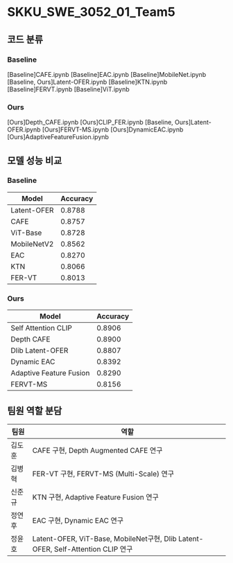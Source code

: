 # SKKU_SWE_3052_01_Team5

## 코드 분류

### Baseline
[Baseline]CAFE.ipynb
[Baseline]EAC.ipynb
[Baseline]MobileNet.ipynb
[Baseline, Ours]Latent-OFER.ipynb
[Baseline]KTN.ipynb
[Baseline]FERVT.ipynb
[Baseline]ViT.ipynb

### Ours
[Ours]Depth_CAFE.ipynb
[Ours]CLIP_FER.ipynb
[Baseline, Ours]Latent-OFER.ipynb
[Ours]FERVT-MS.ipynb
[Ours]DynamicEAC.ipynb
[Ours]AdaptiveFeatureFusion.ipynb

## 모델 성능 비교

### Baseline

| Model           | Accuracy |
|-----------------|----------|
| Latent-OFER    | 0.8788   |
| CAFE           | 0.8757   |
| ViT-Base       | 0.8728   |
| MobileNetV2    | 0.8562   |
| EAC            | 0.8270   |
| KTN            | 0.8066   |
| FER-VT         | 0.8013   |

### Ours

| Model                   | Accuracy |
|-------------------------|----------|
| Self Attention CLIP     | 0.8906   |
| Depth CAFE              | 0.8900   |
| Dlib Latent-OFER        | 0.8807   |
| Dynamic EAC             | 0.8392   |
| Adaptive Feature Fusion | 0.8290   |
| FERVT-MS                | 0.8156   |

## 팀원 역할 분담

| 팀원     | 역할                                  |
|----------|---------------------------------------|
| 김도훈   | CAFE 구현, Depth Augmented CAFE 연구   |
| 김병혁   | FER-VT 구현, FERVT-MS (Multi-Scale) 연구 |
| 신준규   | KTN 구현, Adaptive Feature Fusion 연구 |
| 정연후   | EAC 구현, Dynamic EAC 연구             |
| 정윤호   | Latent-OFER, ViT-Base, MobileNet구현, Dlib Latent-OFER, Self-Attention CLIP 연구 |





